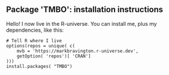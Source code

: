 ## Package 'TMBO': installation instructions

Hello! I now live in the R-universe. You can install me, plus my dependencies, like this:

```
# Tell R where I live
options(repos = unique( c(
    mvb = 'https://markbravington.r-universe.dev',
    getOption( 'repos')[ 'CRAN']
)))
install.packages( "TMBO")
```

